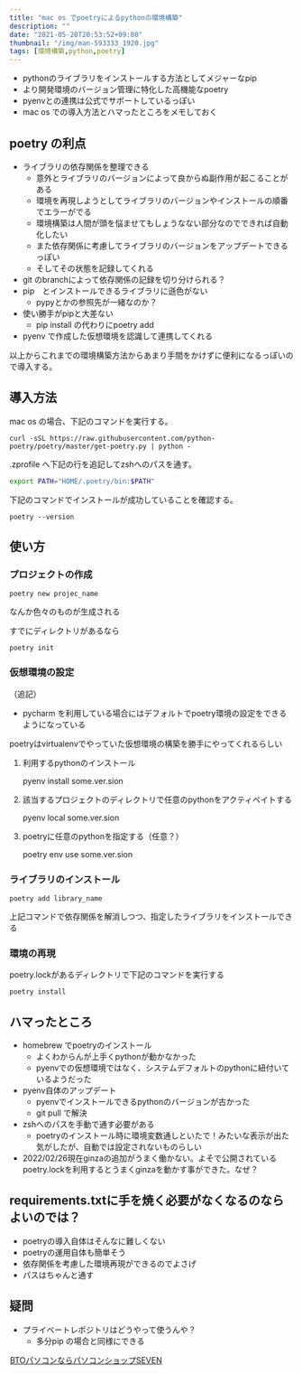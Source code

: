 ```yaml
---
title: "mac os でpoetryによるpythonの環境構築"
description: ""
date: "2021-05-20T20:53:52+09:00"
thumbnail: "/img/man-593333_1920.jpg"
tags: [環境構築,python,poetry]
---
```

- pythonのライブラリをインストールする方法としてメジャーなpip
- より開発環境のバージョン管理に特化した高機能なpoetry
- pyenvとの連携は公式でサポートしているっぽい
- mac os での導入方法とハマったところをメモしておく
## poetry の利点
- ライブラリの依存関係を整理できる
  - 意外とライブラリのバージョンによって良からぬ副作用が起こることがある
  - 環境を再現しようとしてライブラリのバージョンやインストールの順番でエラーがでる
  - 環境構築は人間が頭を悩ませてもしょうなない部分なのでできれば自動化したい
  - また依存関係に考慮してライブラリのバージョンをアップデートできるっぽい
  - そしてその状態を記録してくれる
- git のbranchによって依存関係の記録を切り分けられる？
- pip　とインストールできるライブラリに遜色がない
  - pypyとかの参照先が一緒なのか？
- 使い勝手がpipと大差ない
  - pip install の代わりにpoetry add
- pyenv で作成した仮想環境を認識して連携してくれる

以上からこれまでの環境構築方法からあまり手間をかけずに便利になるっぽいので導入する。

## 導入方法
mac os の場合、下記のコマンドを実行する。

    curl -sSL https://raw.githubusercontent.com/python-poetry/poetry/master/get-poetry.py | python -

.zprofile へ下記の行を追記してzshへのパスを通す。
```sh
export PATH="HOME/.poetry/bin:$PATH"
```

下記のコマンドでインストールが成功していることを確認する。

    poetry --version

## 使い方
### プロジェクトの作成

    poetry new projec_name

なんか色々のものが生成される

すでにディレクトリがあるなら

    poetry init

### 仮想環境の設定
（追記）
- pycharm を利用している場合にはデフォルトでpoetry環境の設定をできるようになっている

poetryはvirtualenvでやっていた仮想環境の構築を勝手にやってくれるらしい
1. 利用するpythonのインストール

    pyenv install some.ver.sion

2. 該当するプロジェクトのディレクトリで任意のpythonをアクティベイトする

    pyenv local some.ver.sion

3. poetryに任意のpythonを指定する（任意？）

    poetry env use some.ver.sion

### ライブラリのインストール

    poetry add library_name
上記コマンドで依存関係を解消しつつ、指定したライブラリをインストールできる
### 環境の再現
poetry.lockがあるディレクトリで下記のコマンドを実行する

    poetry install

## ハマったところ
- homebrew でpoetryのインストール
  - よくわからんが上手くpythonが動かなかった
  - pyenvでの仮想環境ではなく、システムデフォルトのpythonに紐付いているようだった
- pyenv自体のアップデート
  - pyenvでインストールできるpythonのバージョンが古かった
  - git pull で解決
- zshへのパスを手動で通す必要がある
  - poetryのインストール時に環境変数通しといたで！みたいな表示が出た気がしたが、自動では設定されないものらしい
- 2022/02/26現在ginzaの追加がうまく働かない。よそで公開されているpoetry.lockを利用するとうまくginzaを動かす事ができた。なぜ？

## requirements.txtに手を焼く必要がなくなるのならよいのでは？
- poetryの導入自体はそんなに難しくない
- poetryの運用自体も簡単そう
- 依存関係を考慮した環境再現ができるのでよさげ
- パスはちゃんと通す

## 疑問
- プライベートレポジトリはどうやって使うんや？
  - 多分pip の場合と同様にできる

<a href="//ck.jp.ap.valuecommerce.com/servlet/referral?sid=3563352&pid=887689136" rel="nofollow"><img src="//ad.jp.ap.valuecommerce.com/servlet/gifbanner?sid=3563352&pid=887689136" height="1" width="1" border="0">BTOパソコンならパソコンショップSEVEN</a>